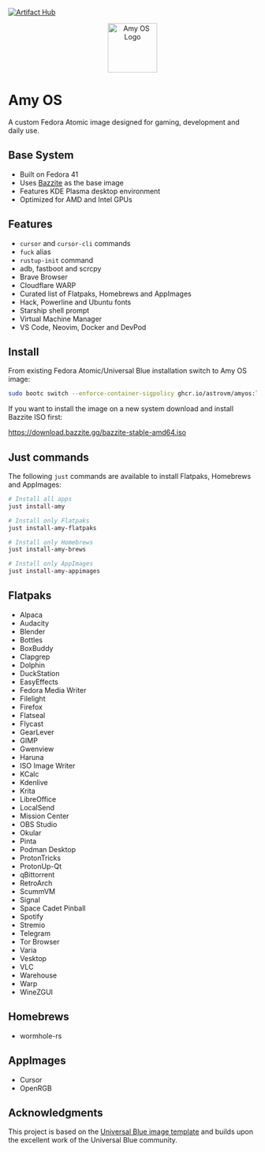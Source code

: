 [![Artifact Hub](https://img.shields.io/endpoint?url=https://artifacthub.io/badge/repository/amyos)](https://artifacthub.io/packages/search?repo=amyos)

<div align="center">
  <picture>
    <source media="(prefers-color-scheme: light)" srcset="https://i.imgur.com/CqD0yyd.png">
    <img alt="Amy OS Logo" src="https://i.imgur.com/V6NLhnj.png" width="100">
  </picture>
</div>

# Amy OS

A custom Fedora Atomic image designed for gaming, development and daily use.

## Base System

- Built on Fedora 41
- Uses [Bazzite](https://bazzite.gg/) as the base image
- Features KDE Plasma desktop environment
- Optimized for AMD and Intel GPUs

## Features

- `cursor` and `cursor-cli` commands
- `fuck` alias
- `rustup-init` command
- adb, fastboot and scrcpy
- Brave Browser
- Cloudflare WARP
- Curated list of Flatpaks, Homebrews and AppImages
- Hack, Powerline and Ubuntu fonts
- Starship shell prompt
- Virtual Machine Manager
- VS Code, Neovim, Docker and DevPod

## Install

From existing Fedora Atomic/Universal Blue installation switch to Amy OS image:

```bash
sudo bootc switch --enforce-container-sigpolicy ghcr.io/astrovm/amyos:latest
```

If you want to install the image on a new system download and install Bazzite ISO first:

<https://download.bazzite.gg/bazzite-stable-amd64.iso>

## Just commands

The following `just` commands are available to install Flatpaks, Homebrews and AppImages:

```bash
# Install all apps
just install-amy

# Install only Flatpaks
just install-amy-flatpaks

# Install only Homebrews
just install-amy-brews

# Install only AppImages
just install-amy-appimages
```

## Flatpaks

- Alpaca
- Audacity
- Blender
- Bottles
- BoxBuddy
- Clapgrep
- Dolphin
- DuckStation
- EasyEffects
- Fedora Media Writer
- Filelight
- Firefox
- Flatseal
- Flycast
- GearLever
- GIMP
- Gwenview
- Haruna
- ISO Image Writer
- KCalc
- Kdenlive
- Krita
- LibreOffice
- LocalSend
- Mission Center
- OBS Studio
- Okular
- Pinta
- Podman Desktop
- ProtonTricks
- ProtonUp-Qt
- qBittorrent
- RetroArch
- ScummVM
- Signal
- Space Cadet Pinball
- Spotify
- Stremio
- Telegram
- Tor Browser
- Varia
- Vesktop
- VLC
- Warehouse
- Warp
- WineZGUI

## Homebrews

- wormhole-rs

## AppImages

- Cursor
- OpenRGB

## Acknowledgments

This project is based on the [Universal Blue image template](https://github.com/ublue-os/image-template) and builds upon the excellent work of the Universal Blue community.
